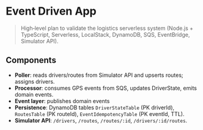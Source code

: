 # Event Driven App

> High‑level plan to validate the logistics serverless system (Node.js + TypeScript, Serverless, LocalStack, DynamoDB, SQS, EventBridge, Simulator API).

## Components

* **Poller**: reads drivers/routes from Simulator API and upserts routes; assigns drivers.
* **Processor**: consumes GPS events from SQS, updates DriverState, emits domain events.
* **Event layer**: publishes domain events
* **Persistence**: DynamoDB tables `DriverStateTable` (PK driverId), `RoutesTable` (PK routeId), `EventIdempotencyTable` (PK eventId, TTL).
* **Simulator API**: `/drivers`, `/routes`, `/routes/:id`, `/drivers/:id/routes`.
